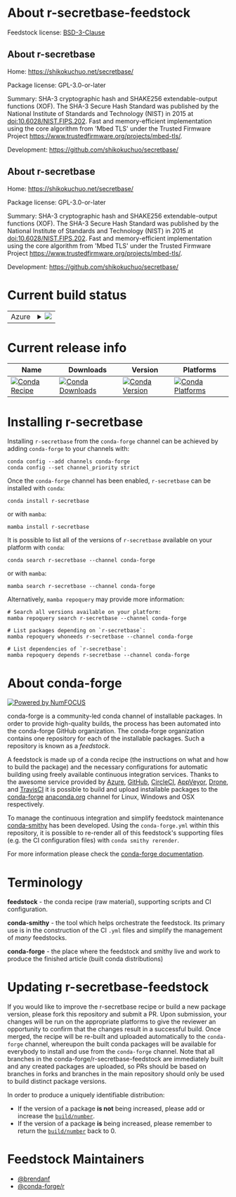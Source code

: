 About r-secretbase-feedstock
============================

Feedstock license: [BSD-3-Clause](https://github.com/conda-forge/r-secretbase-feedstock/blob/main/LICENSE.txt)


About r-secretbase
------------------

Home: https://shikokuchuo.net/secretbase/

Package license: GPL-3.0-or-later

Summary: SHA-3 cryptographic hash and SHAKE256 extendable-output functions (XOF). The SHA-3 Secure Hash Standard was published by the National Institute of Standards and Technology (NIST) in 2015 at <doi:10.6028/NIST.FIPS.202>. Fast and memory-efficient implementation using the core algorithm from 'Mbed TLS' under the Trusted Firmware Project <https://www.trustedfirmware.org/projects/mbed-tls/>.

Development: https://github.com/shikokuchuo/secretbase/

About r-secretbase
------------------

Home: https://shikokuchuo.net/secretbase/

Package license: GPL-3.0-or-later

Summary: SHA-3 cryptographic hash and SHAKE256 extendable-output functions (XOF). The SHA-3 Secure Hash Standard was published by the National Institute of Standards and Technology (NIST) in 2015 at <doi:10.6028/NIST.FIPS.202>. Fast and memory-efficient implementation using the core algorithm from 'Mbed TLS' under the Trusted Firmware Project <https://www.trustedfirmware.org/projects/mbed-tls/>.

Development: https://github.com/shikokuchuo/secretbase/

Current build status
====================


<table>
    
  <tr>
    <td>Azure</td>
    <td>
      <details>
        <summary>
          <a href="https://dev.azure.com/conda-forge/feedstock-builds/_build/latest?definitionId=21674&branchName=main">
            <img src="https://dev.azure.com/conda-forge/feedstock-builds/_apis/build/status/r-secretbase-feedstock?branchName=main">
          </a>
        </summary>
        <table>
          <thead><tr><th>Variant</th><th>Status</th></tr></thead>
          <tbody><tr>
              <td>linux_64_r_base4.3</td>
              <td>
                <a href="https://dev.azure.com/conda-forge/feedstock-builds/_build/latest?definitionId=21674&branchName=main">
                  <img src="https://dev.azure.com/conda-forge/feedstock-builds/_apis/build/status/r-secretbase-feedstock?branchName=main&jobName=linux&configuration=linux%20linux_64_r_base4.3" alt="variant">
                </a>
              </td>
            </tr><tr>
              <td>linux_64_r_base4.4</td>
              <td>
                <a href="https://dev.azure.com/conda-forge/feedstock-builds/_build/latest?definitionId=21674&branchName=main">
                  <img src="https://dev.azure.com/conda-forge/feedstock-builds/_apis/build/status/r-secretbase-feedstock?branchName=main&jobName=linux&configuration=linux%20linux_64_r_base4.4" alt="variant">
                </a>
              </td>
            </tr><tr>
              <td>osx_64_r_base4.3</td>
              <td>
                <a href="https://dev.azure.com/conda-forge/feedstock-builds/_build/latest?definitionId=21674&branchName=main">
                  <img src="https://dev.azure.com/conda-forge/feedstock-builds/_apis/build/status/r-secretbase-feedstock?branchName=main&jobName=osx&configuration=osx%20osx_64_r_base4.3" alt="variant">
                </a>
              </td>
            </tr><tr>
              <td>osx_64_r_base4.4</td>
              <td>
                <a href="https://dev.azure.com/conda-forge/feedstock-builds/_build/latest?definitionId=21674&branchName=main">
                  <img src="https://dev.azure.com/conda-forge/feedstock-builds/_apis/build/status/r-secretbase-feedstock?branchName=main&jobName=osx&configuration=osx%20osx_64_r_base4.4" alt="variant">
                </a>
              </td>
            </tr><tr>
              <td>win_64_r_base4.3</td>
              <td>
                <a href="https://dev.azure.com/conda-forge/feedstock-builds/_build/latest?definitionId=21674&branchName=main">
                  <img src="https://dev.azure.com/conda-forge/feedstock-builds/_apis/build/status/r-secretbase-feedstock?branchName=main&jobName=win&configuration=win%20win_64_r_base4.3" alt="variant">
                </a>
              </td>
            </tr><tr>
              <td>win_64_r_base4.4</td>
              <td>
                <a href="https://dev.azure.com/conda-forge/feedstock-builds/_build/latest?definitionId=21674&branchName=main">
                  <img src="https://dev.azure.com/conda-forge/feedstock-builds/_apis/build/status/r-secretbase-feedstock?branchName=main&jobName=win&configuration=win%20win_64_r_base4.4" alt="variant">
                </a>
              </td>
            </tr>
          </tbody>
        </table>
      </details>
    </td>
  </tr>
</table>

Current release info
====================

| Name | Downloads | Version | Platforms |
| --- | --- | --- | --- |
| [![Conda Recipe](https://img.shields.io/badge/recipe-r--secretbase-green.svg)](https://anaconda.org/conda-forge/r-secretbase) | [![Conda Downloads](https://img.shields.io/conda/dn/conda-forge/r-secretbase.svg)](https://anaconda.org/conda-forge/r-secretbase) | [![Conda Version](https://img.shields.io/conda/vn/conda-forge/r-secretbase.svg)](https://anaconda.org/conda-forge/r-secretbase) | [![Conda Platforms](https://img.shields.io/conda/pn/conda-forge/r-secretbase.svg)](https://anaconda.org/conda-forge/r-secretbase) |

Installing r-secretbase
=======================

Installing `r-secretbase` from the `conda-forge` channel can be achieved by adding `conda-forge` to your channels with:

```
conda config --add channels conda-forge
conda config --set channel_priority strict
```

Once the `conda-forge` channel has been enabled, `r-secretbase` can be installed with `conda`:

```
conda install r-secretbase
```

or with `mamba`:

```
mamba install r-secretbase
```

It is possible to list all of the versions of `r-secretbase` available on your platform with `conda`:

```
conda search r-secretbase --channel conda-forge
```

or with `mamba`:

```
mamba search r-secretbase --channel conda-forge
```

Alternatively, `mamba repoquery` may provide more information:

```
# Search all versions available on your platform:
mamba repoquery search r-secretbase --channel conda-forge

# List packages depending on `r-secretbase`:
mamba repoquery whoneeds r-secretbase --channel conda-forge

# List dependencies of `r-secretbase`:
mamba repoquery depends r-secretbase --channel conda-forge
```


About conda-forge
=================

[![Powered by
NumFOCUS](https://img.shields.io/badge/powered%20by-NumFOCUS-orange.svg?style=flat&colorA=E1523D&colorB=007D8A)](https://numfocus.org)

conda-forge is a community-led conda channel of installable packages.
In order to provide high-quality builds, the process has been automated into the
conda-forge GitHub organization. The conda-forge organization contains one repository
for each of the installable packages. Such a repository is known as a *feedstock*.

A feedstock is made up of a conda recipe (the instructions on what and how to build
the package) and the necessary configurations for automatic building using freely
available continuous integration services. Thanks to the awesome service provided by
[Azure](https://azure.microsoft.com/en-us/services/devops/), [GitHub](https://github.com/),
[CircleCI](https://circleci.com/), [AppVeyor](https://www.appveyor.com/),
[Drone](https://cloud.drone.io/welcome), and [TravisCI](https://travis-ci.com/)
it is possible to build and upload installable packages to the
[conda-forge](https://anaconda.org/conda-forge) [anaconda.org](https://anaconda.org/)
channel for Linux, Windows and OSX respectively.

To manage the continuous integration and simplify feedstock maintenance
[conda-smithy](https://github.com/conda-forge/conda-smithy) has been developed.
Using the ``conda-forge.yml`` within this repository, it is possible to re-render all of
this feedstock's supporting files (e.g. the CI configuration files) with ``conda smithy rerender``.

For more information please check the [conda-forge documentation](https://conda-forge.org/docs/).

Terminology
===========

**feedstock** - the conda recipe (raw material), supporting scripts and CI configuration.

**conda-smithy** - the tool which helps orchestrate the feedstock.
                   Its primary use is in the construction of the CI ``.yml`` files
                   and simplify the management of *many* feedstocks.

**conda-forge** - the place where the feedstock and smithy live and work to
                  produce the finished article (built conda distributions)


Updating r-secretbase-feedstock
===============================

If you would like to improve the r-secretbase recipe or build a new
package version, please fork this repository and submit a PR. Upon submission,
your changes will be run on the appropriate platforms to give the reviewer an
opportunity to confirm that the changes result in a successful build. Once
merged, the recipe will be re-built and uploaded automatically to the
`conda-forge` channel, whereupon the built conda packages will be available for
everybody to install and use from the `conda-forge` channel.
Note that all branches in the conda-forge/r-secretbase-feedstock are
immediately built and any created packages are uploaded, so PRs should be based
on branches in forks and branches in the main repository should only be used to
build distinct package versions.

In order to produce a uniquely identifiable distribution:
 * If the version of a package **is not** being increased, please add or increase
   the [``build/number``](https://docs.conda.io/projects/conda-build/en/latest/resources/define-metadata.html#build-number-and-string).
 * If the version of a package **is** being increased, please remember to return
   the [``build/number``](https://docs.conda.io/projects/conda-build/en/latest/resources/define-metadata.html#build-number-and-string)
   back to 0.

Feedstock Maintainers
=====================

* [@brendanf](https://github.com/brendanf/)
* [@conda-forge/r](https://github.com/conda-forge/r/)

